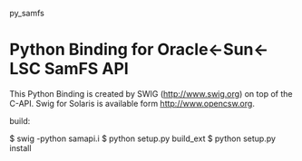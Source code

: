 py_samfs

Python Binding for Oracle<-Sun<-LSC SamFS API
========

This Python Binding is created by SWIG (http://www.swig.org) on top of the C-API.
Swig for Solaris is available form http://www.opencsw.org.

build:

 $ swig -python samapi.i 
 $ python setup.py build_ext 
 $ python setup.py install
